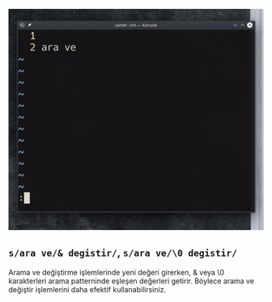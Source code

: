 ![](59.gif)

## `s/ara ve/& degistir/`, `s/ara ve/\0 degistir/`

Arama ve değiştirme işlemlerinde  yeni değeri girerken, & veya \0 karakterleri arama patterninde eşleşen değerleri getirir. Böylece arama ve değiştir işlemlerini daha efektif kullanabilirsiniz.
